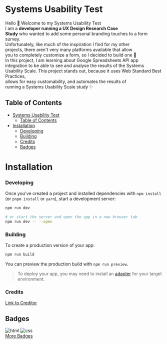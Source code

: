 # Systems Usability Test

Hello 👋 Welcome to my Systems Usability Test <br>
I am a <strong>developer running a UX Design Research Case <br> Study</strong> who wanted to add some personal branding touches to a form survey. <br>
Unfortunately, like much of the inspiration I find for my other <br> projects, there aren't very many platforms available that allow <br> you to completely customize a form, so I decided to build one 👀  <br>
In this project, I am learning about Google Spreadsheets API app <br> integration to be able to see and analyse the results of the Systems Usability Scale.
This project stands out, because it uses Web Standard Best Practices, <br> allows for easy customability, and automates the results of <br> running a Systems Usability Scale study ✨

## Table of Contents

[comment]: <> (change anything below this line. you can also use anchor tags to link)

- [Systems Usability Test](#systems-usability-test)
  - [Table of Contents](#table-of-contents)
- [Installation](#installation)
    - [Developing](#developing)
    - [Building](#building)
    - [Credits](#credits)
  - [Badges](#badges)


# Installation

[comment]: <> (Use the example in your original project readme)

### Developing

Once you've created a project and installed dependencies with `npm install` (or `pnpm install` or `yarn`), start a development server:

```bash
npm run dev

# or start the server and open the app in a new browser tab
npm run dev -- --open
```

### Building

To create a production version of your app:

```bash
npm run build
```

You can preview the production build with `npm run preview`.

> To deploy your app, you may need to install an [adapter](https://kit.svelte.dev/docs/adapters) for your target environment.


### Credits
[comment]: <> (Don't forget to add credits!)
[Link to Creditor](https://www.freecodecamp.org/news/how-to-write-a-good-readme-file)

## Badges
<div>  
<img src='https://img.shields.io/badge/Svelte-4A4A55?style=for-the-badge&logo=svelte&logoColor=FF3E00' alt='html' />
<img src='https://img.shields.io/badge/Tailwind_CSS-38B2AC?style=for-the-badge&logo=tailwind-css&logoColor=white' alt='css' />
</div>
<a href='https://github.com/alexandresanlim/Badges4-README.md-Profile'>More Badges</a>